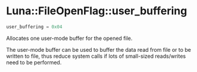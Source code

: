 # Luna::FileOpenFlag::user_buffering

```c++
user_buffering = 0x04
```

Allocates one user-mode buffer for the opened file. 

The user-mode buffer can be used to buffer the data read from file or to be written to file, thus reduce system calls if lots of small-sized reads/writes need to be performed. 

